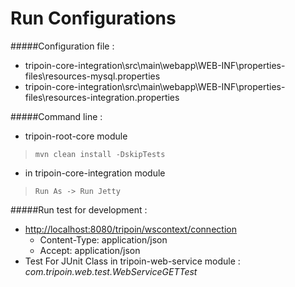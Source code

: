 # Run Configurations

#####Configuration file :
* tripoin-core-integration\src\main\webapp\WEB-INF\properties-files\resources-mysql.properties
* tripoin-core-integration\src\main\webapp\WEB-INF\properties-files\resources-integration.properties

#####Command line :
* tripoin-root-core module

> ``mvn clean install -DskipTests``
 
* in tripoin-core-integration module

> ``Run As -> Run Jetty``

#####Run test for development :
* [http://localhost:8080/tripoin/wscontext/connection](http://localhost:8080/tripoin/wscontext/connection "wscontext/connection")
	* Content-Type: application/json
	* Accept: application/json
* Test For JUnit Class in tripoin-web-service module :
  *com.tripoin.web.test.WebServiceGETTest*